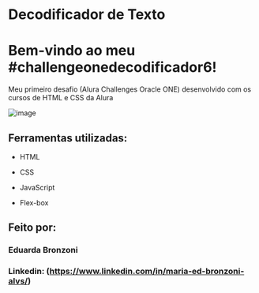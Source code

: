 <h1> Decodificador de Texto </h1>

# Bem-vindo ao meu #challengeonedecodificador6!
Meu primeiro desafio (Alura Challenges Oracle ONE) desenvolvido com os cursos de HTML e CSS da Alura

![image](https://github.com/M-eduardabronzoni/Decodificador-de-Texto/assets/160615709/9ee86651-f238-45c5-809a-ab0fee161b6e)

## Ferramentas utilizadas:

* HTML

* CSS
  
* JavaScript

* Flex-box

## Feito por:

### Eduarda Bronzoni

### Linkedin: (https://www.linkedin.com/in/maria-ed-bronzoni-alvs/)
